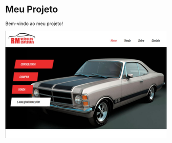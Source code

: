 # Meu Projeto

Bem-vindo ao meu projeto!

![Logo do Projeto](https://github.com/Luccas84/Landing-Page-Automotiva/blob/main/Projeto_7.jpg)
